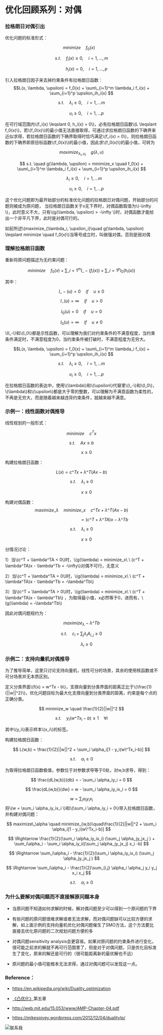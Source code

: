 
# 优化回顾系列：对偶

### 拉格朗日对偶引出

优化问题的标准形式：

$$    minimize \quad f_0(x) \quad $$
    
$$    s.t. \quad f_i(x) \leqslant  0, \quad i=1,...,m $$
    
$$    \quad \quad h_i(x) = 0, \quad i=1,...,p $$


引入拉格朗日因子来去掉约束条件有拉格朗日函数：
$$L(x, \lambda, \upsilon) = f_0(x) + \sum\_{i=1}^m \lambda_i f_i(x) + \sum_{i=1}^p \upsilon_ih_i(x) $$

$$ s.t. \quad \lambda_i \geqslant  0, \quad i=1,...m $$

$$\quad \quad \upsilon_i \geqslant  0, \quad i=1,...p$$


在可行域范围内\\(f_i(x) \leqslant  0,  h_i(x) = 0\\)，必有拉格朗日函数\\(L \leqslant f_0(x)\\)，若\\(f_0(x)\\)的最小值无法直接取得，可通过求拉格朗日函数的下确界来近似求得，若拉格朗日函数的下确界取得时恰巧满足\\(f_i(x) = 0\\)，则拉格朗日函数的下确界即原目标函数\\(f_0(x)\\)的最小值，因此求\\(f_0(x)\\)的最小值，可转为

$$ maximize_{\lambda_i, \upsilon_i}\quad  g(\lambda, \upsilon) $$


$$ s.t. \quad g(\lambda, \upsilon) = minimize_x \quad f_0(x) + \sum\_{i=1}^m \lambda_i f_i(x) + \sum_{i=1}^p \upsilon_ih_i(x) $$

$$\quad \lambda_i \geqslant  0, \quad i=1,...m $$

$$\quad \quad \upsilon_i \geqslant  0, \quad i=1,...p$$


这个优化问题即为最开始部分的标准优化问题的拉格朗日对偶问题，开始部分的问题则被成为原问题，
当拉格朗日函数关于x无下界时，对偶函数取值为\\(-\infty \\)，此时意义不大，只有\\(g(\lambda, \upsilon) > -\infty \\)时，对偶函数才能给出一个非平凡下界，此时是对偶可行的。


如前所述\\(maximize_{\lambda_i, \upsilon_i}\quad  g(\lambda, \upsilon) \leqslant minimize \quad f_0(x)\\)当等号成立时，叫做强对偶，否则是弱对偶



### 理解拉格朗日函数

重新将原问题描述为无约束问题：

$$minimize \quad  f_0(x) + \sum\_{i=1}^m I\_{-} (f_i(x)) + \sum\_{i=1}^p I_0(h_i(x))$$

其中：

$$I\_-(u) = 0\quad if \quad u\leqslant 0$$

$$I_-(u) = \infty\quad if \quad u > 0$$


$$I_0(u) = 0\quad if \quad u = 0$$

$$I_0(u) = \infty\quad if \quad u \neq 0$$


\\(I_-\\)和\\(I_0\\)都是示性函数，可以理解为我们对约束条件的不满意程度，当约束条件满足时，不满意程度为0，当约束条件被打破时，不满意程度为无穷大。

$$L(x, \lambda, \upsilon) = f_0(x) + \sum\_{i=1}^m \lambda_i f_i(x) + \sum_{i=1}^p \upsilon_ih_i(x)  $$

$$s.t. \quad \lambda_i \geqslant  0, \quad i=1,...m $$

$$\quad \quad \upsilon_i \geqslant  0, \quad i=1,...p$$


在拉格朗日函数的表达中，使用\\(\lambda\\)和\\(\upsilon\\)代替里\\(I_-\\)和\\(I_0\\)，\\(\lambda\\)和\\(\upsilon\\)都是大于零的整数，可以理解为不满意函数为柔性的，不再是无穷大，而是随着越来越违背约束条件，就越来越不满意。

### 示例一：线性函数对偶推导

线性规划的一般形式：

$$ minimize \quad c^{T}x $$

$$s.t.\quad Ax \leqslant b $$

$$\quad \quad x \geqslant 0$$


构建拉格朗日函数：

$$ L(x) = c\^Tx + \lambda\^T(Ax - b)$$ 

$$ s.t. \quad \lambda_i \geqslant 0 $$ 

$$ \quad \quad x \geqslant 0$$ 


构建对偶函数：
 $$ maximize\_\lambda \quad  minimize\_x\quad  c\^Tx + \lambda\^T(Ax - b)  $$ 

 $$ \quad \quad \quad\quad\quad\quad\quad\quad \quad =(c\^T + \lambda\^TA)x - \lambda\^Tb  $$ 

 $$ s.t. \quad \lambda_i \geqslant 0 $$ 

 $$ \quad \quad x \geqslant 0 $$ 



分情况讨论：

1）当\\(c\^T + \lambda\^TA < 0\\)时，\\(g(\lambda) = minimize_x\ \ (c\^T + \lambda\^TA)x - \lambda\^Tb = -\infty\\)对偶不可行，无意义

2）当\\(c\^T + \lambda\^TA = 0\\)时，\\(g(\lambda) = minimize_x\ \ (c\^T + \lambda\^TA)x - \lambda\^Tb = -\lambda\^Tb\\) 

3）当\\(c\^T + \lambda\^TA > 0\\)时，\\(g(\lambda) = minimize_x\ \ (c\^T + \lambda\^TA)x - \lambda\^Tb\\) ，为取得最小值，x必然等于0，进而有，\\(g(\lambda) = -\lambda\^Tb\\) 

因此对偶问题规约为：

 $$ maximize_\lambda -\lambda\^Tb  $$ 

 $$ s.t. \quad c_i + \sum_j \lambda_iA_{i,j} \geqslant 0  $$ 

 $$ \quad \quad \lambda_i \geqslant 0  $$ 


### 示例二：支持向量机对偶推导

为了推导简单，这里只讨论支持向量机，线性可分的场景，其余的使用核函数或不可分场景并无本质区别。

定义分类界面\\(f(x) = w\^Tx - b\\)，支撑向量到分类界面的距离正比于\\(\frac{1}{||w||^2}\\)，优化问题目标为最大化支撑向量到分类界面的距离，约束是每个点的正确分类。

 $$ minimize_w \quad \frac{1}{2}||w||^2  $$ 

 $$ s.t. \quad y_i(w\^Tx_i-b) \geqslant 1 \quad \forall i $$ 

其中\\(y_i\\)表示样本\\(x_i\\)的标签。

构建拉格朗日函数：

 $$ L(w,b) = \frac{1}{2}||w||^2 + \sum_i \alpha_i[1 - y_i(w\^Tx_i-b)]  $$ 

 $$ s.t.\quad \alpha_i \geqslant 0 $$ 


为取得拉格朗日函数极值，参数位于对参数求导等于0处，对w,b求导，得到：

 $$ \frac{dL(w,b)}{db} = - \sum_i \alpha_iy_i = 0  $$ 

 $$ \frac{dL(w,b)}{dw} = w - \sum_i \alpha_iy_ix_i = 0  $$ 

 $$ w = \sum_i \alpha_iy_ix_i  $$ 
将\\(w = \sum_i \alpha_iy_ix_i \\)和\\(\sum_i \alpha_iy_i = 0\\)带入拉格朗日函数，并构建对偶问题：

 $$ maximize\_\alpha \quad minimize_{w,b}\quad\frac{1}{2}||w||^2 + \sum_i \alpha_i[1 - y_i(w\^Tx_i-b)]  $$ 

 $$ \Rightarrow  \frac{1}{2}(\sum_i \alpha_iy_ix_i) (\sum_j \alpha_jy_jx_j ) + \sum_i\alpha_i - \sum_i \alpha_iy_i((\sum_j \alpha_jy_jx_j) x_i -b)  $$ 

 $$ \Rightarrow   \sum_i\alpha_i - \frac{1}{2}(\sum_i \alpha_iy_ix_i) (\sum_j \alpha_jy_jx_j ) $$ 

 $$ \Rightarrow   \sum_i\alpha_i - \frac{1}{2}\sum_{i,j} \alpha_i \alpha_j y_i y_j x_i x_j $$ 

 $$ s.t.\quad \alpha_i \geqslant 0 $$ 


### 为什么要解对偶问题而不直接解原问题本身

+ 当原问题不知道如何求解的时候，解对偶问题至少可以得到一个原问题的下界

+ 有些问题的原问题很难求解或者无法求解，而对偶问题缺可以比较方便的求解，如上面示例的支持向量机优化对偶问题催生了SMO方法，这个方法要比直接去优化原问题的二次规划问题方便的多

+ 对偶问题sensitivity analysis会更容易。如果对原问题的约束条件进行变化，很可能之前求的解就不再可行范围里了，但是对于对偶问题，只是优化目标发生了变化，原来的解还是可行的（很可能距离新的最优解也不远）

+ 原问题的最小值可能根本无法求得，通过对偶问题可以发现这一点。


### Reference：

+ https://en.wikipedia.org/wiki/Duality_optimization

+ [《凸优化》](https://book.douban.com/subject/21249088/)第五章

+ http://web.mit.edu/15.053/www/AMP-Chapter-04.pdf

+ https://mikespivey.wordpress.com/2012/12/04/dualitylp/

![联系我](http://www.luolei.info/source/images/email.png)
